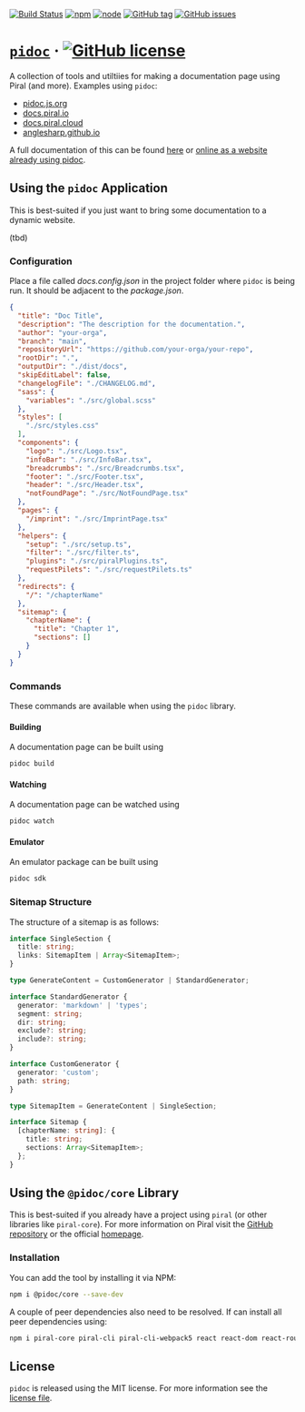 [![Build Status](https://github.com/smapiot/pidoc/actions/workflows/node.js.yml/badge.svg)](https://github.com/smapiot/pidoc/actions)
[![npm](https://img.shields.io/npm/v/piral-docs-tools.svg)](https://www.npmjs.com/package/piral-docs-tools)
[![node](https://img.shields.io/node/v/piral-docs-tools.svg)](https://www.npmjs.com/package/piral-docs-tools)
[![GitHub tag](https://img.shields.io/github/tag/smapiot/pidoc.svg)](https://github.com/smapiot/pidoc/releases)
[![GitHub issues](https://img.shields.io/github/issues/smapiot/pidoc.svg)](https://github.com/smapiot/pidoc/issues)

# [`pidoc`](https://docs.piral.io) &middot; [![GitHub license](https://img.shields.io/badge/license-MIT-blue.svg)](https://github.com/smapiot/pidoc/blob/main/LICENSE)

A collection of tools and utiltiies for making a documentation page using Piral (and more). Examples using `pidoc`:

- [pidoc.js.org](https://pidoc.js.org)
- [docs.piral.io](https://docs.piral.io)
- [docs.piral.cloud](https://docs.piral.cloud)
- [anglesharp.github.io](https://anglesharp.github.io)

A full documentation of this can be found [here](./packages/example-app/docs) or [online as a website already using pidoc](https://pidoc.js.org).

## Using the `pidoc` Application

This is best-suited if you just want to bring some documentation to a dynamic website.

(tbd)

### Configuration

Place a file called *docs.config.json* in the project folder where `pidoc` is being run. It should be adjacent to the *package.json*.

```json
{
  "title": "Doc Title",
  "description": "The description for the documentation.",
  "author": "your-orga",
  "branch": "main",
  "repositoryUrl": "https://github.com/your-orga/your-repo",
  "rootDir": ".",
  "outputDir": "./dist/docs",
  "skipEditLabel": false,
  "changelogFile": "./CHANGELOG.md",
  "sass": {
    "variables": "./src/global.scss"
  },
  "styles": [
    "./src/styles.css"
  ],
  "components": {
    "logo": "./src/Logo.tsx",
    "infoBar": "./src/InfoBar.tsx",
    "breadcrumbs": "./src/Breadcrumbs.tsx",
    "footer": "./src/Footer.tsx",
    "header": "./src/Header.tsx",
    "notFoundPage": "./src/NotFoundPage.tsx"
  },
  "pages": {
    "/imprint": "./src/ImprintPage.tsx"
  },
  "helpers": {
    "setup": "./src/setup.ts",
    "filter": "./src/filter.ts",
    "plugins": "./src/piralPlugins.ts",
    "requestPilets": "./src/requestPilets.ts"
  },
  "redirects": {
    "/": "/chapterName"
  },
  "sitemap": {
    "chapterName": {
      "title": "Chapter 1",
      "sections": []
    }
  }
}
```

### Commands

These commands are available when using the `pidoc` library.

#### Building

A documentation page can be built using

```sh
pidoc build
```

#### Watching

A documentation page can be watched using

```sh
pidoc watch
```

#### Emulator

An emulator package can be built using

```sh
pidoc sdk
```

### Sitemap Structure

The structure of a sitemap is as follows:

```ts
interface SingleSection {
  title: string;
  links: SitemapItem | Array<SitemapItem>;
}

type GenerateContent = CustomGenerator | StandardGenerator;

interface StandardGenerator {
  generator: 'markdown' | 'types';
  segment: string;
  dir: string;
  exclude?: string;
  include?: string;
}

interface CustomGenerator {
  generator: 'custom';
  path: string;
}

type SitemapItem = GenerateContent | SingleSection;

interface Sitemap {
  [chapterName: string]: {
    title: string;
    sections: Array<SitemapItem>;
  };
}
```

## Using the `@pidoc/core` Library

This is best-suited if you already have a project using `piral` (or other libraries like `piral-core`). For more information on Piral visit the [GitHub repository](https://github.com/smapiot/piral) or the official [homepage](https://piral.io).

### Installation

You can add the tool by installing it via NPM:

```sh
npm i @pidoc/core --save-dev
```

A couple of peer dependencies also need to be resolved. If can install all peer dependencies using:

```sh
npm i piral-core piral-cli piral-cli-webpack5 react react-dom react-router-dom --save-dev
```

## License

`pidoc` is released using the MIT license. For more information see the [license file](./LICENSE).
